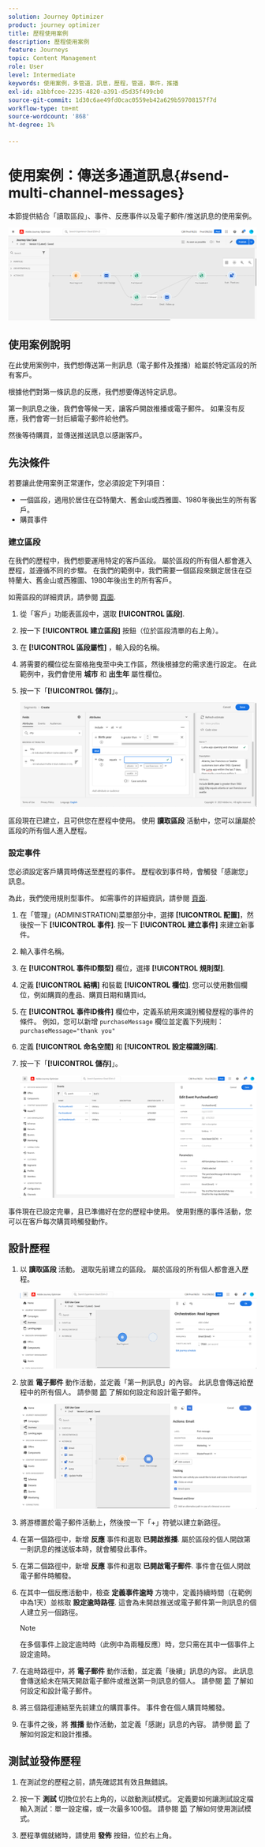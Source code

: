 ```yaml
---
solution: Journey Optimizer
product: journey optimizer
title: 歷程使用案例
description: 歷程使用案例
feature: Journeys
topic: Content Management
role: User
level: Intermediate
keywords: 使用案例，多管道，訊息，歷程，管道，事件，推播
exl-id: a1bbfcee-2235-4820-a391-d5d35f499cb0
source-git-commit: 1d30c6ae49fd0cac0559eb42a629b59708157f7d
workflow-type: tm+mt
source-wordcount: '868'
ht-degree: 1%

---
```


# 使用案例：傳送多通道訊息{#send-multi-channel-messages}

本節提供結合「讀取區段」、事件、反應事件以及電子郵件/推送訊息的使用案例。

![](assets/jo-uc1.png)

## 使用案例說明

在此使用案例中，我們想傳送第一則訊息（電子郵件及推播）給屬於特定區段的所有客戶。

根據他們對第一條訊息的反應，我們想要傳送特定訊息。

第一則訊息之後，我們會等候一天，讓客戶開啟推播或電子郵件。 如果沒有反應，我們會寄一封后續電子郵件給他們。

然後等待購買，並傳送推送訊息以感謝客戶。

## 先決條件

若要讓此使用案例正常運作，您必須設定下列項目：

* 一個區段，適用於居住在亞特蘭大、舊金山或西雅圖、1980年後出生的所有客戶。
* 購買事件

### 建立區段

在我們的歷程中，我們想要運用特定的客戶區段。 屬於區段的所有個人都會進入歷程，並遵循不同的步驟。 在我們的範例中，我們需要一個區段來鎖定居住在亞特蘭大、舊金山或西雅圖、1980年後出生的所有客戶。

如需區段的詳細資訊，請參閱 [頁面](../segment/about-segments.md).

1. 從「客戶」功能表區段中，選取 **[!UICONTROL 區段]**.

1. 按一下 **[!UICONTROL 建立區段]** 按鈕（位於區段清單的右上角）。

1. 在 **[!UICONTROL 區段屬性]** ，輸入段的名稱。

1. 將需要的欄位從左窗格拖曳至中央工作區，然後根據您的需求進行設定。 在此範例中，我們會使用 **城市** 和 **出生年** 屬性欄位。

1. 按一下「**[!UICONTROL 儲存]**」。

   ![](assets/add-attributes.png)

區段現在已建立，且可供您在歷程中使用。 使用 **讀取區段** 活動中，您可以讓屬於區段的所有個人進入歷程。

### 設定事件

您必須設定客戶購買時傳送至歷程的事件。 歷程收到事件時，會觸發「感謝您」訊息。

為此，我們使用規則型事件。 如需事件的詳細資訊，請參閱 [頁面](../event/about-events.md).

1. 在「管理」(ADMINISTRATION)菜單部分中，選擇 **[!UICONTROL 配置]**，然後按一下 **[!UICONTROL 事件]**. 按一下 **[!UICONTROL 建立事件]** 來建立新事件。

1. 輸入事件名稱。

1. 在 **[!UICONTROL 事件ID類型]** 欄位，選擇 **[!UICONTROL 規則型]**.

1. 定義 **[!UICONTROL 結構]** 和裝載 **[!UICONTROL 欄位]**. 您可以使用數個欄位，例如購買的產品、購買日期和購買id。

1. 在 **[!UICONTROL 事件ID條件]** 欄位中，定義系統用來識別觸發歷程的事件的條件。 例如，您可以新增 `purchaseMessage` 欄位並定義下列規則： `purchaseMessage="thank you"`

1. 定義 **[!UICONTROL 命名空間]** 和 **[!UICONTROL 設定檔識別碼]**.

1. 按一下「**[!UICONTROL 儲存]**」。

   ![](assets/jo-uc2.png)

事件現在已設定完畢，且已準備好在您的歷程中使用。 使用對應的事件活動，您可以在客戶每次購買時觸發動作。

## 設計歷程

1. 以 **讀取區段** 活動。 選取先前建立的區段。 屬於區段的所有個人都會進入歷程。

   ![](assets/jo-uc4.png)

1. 放置 **電子郵件** 動作活動，並定義「第一則訊息」的內容。 此訊息會傳送給歷程中的所有個人。 請參閱 [節](../email/create-email.md) 了解如何設定和設計電子郵件。

   ![](assets/jo-uc5.png)

1. 將游標置於電子郵件活動上，然後按一下「+」符號以建立新路徑。

1. 在第一個路徑中，新增 **反應** 事件和選取 **已開啟推播**. 屬於區段的個人開啟第一則訊息的推送版本時，就會觸發此事件。

1. 在第二個路徑中，新增 **反應** 事件和選取 **已開啟電子郵件**. 事件會在個人開啟電子郵件時觸發。

1. 在其中一個反應活動中，檢查 **定義事件逾時** 方塊中，定義持續時間（在範例中為1天）並核取 **設定逾時路徑**. 這會為未開啟推送或電子郵件第一則訊息的個人建立另一個路徑。

   >[!NOTE]
   >
   >在多個事件上設定逾時時（此例中為兩種反應）時，您只需在其中一個事件上設定逾時。

1. 在逾時路徑中，將 **電子郵件** 動作活動，並定義「後續」訊息的內容。 此訊息會傳送給未在隔天開啟電子郵件或推送第一則訊息的個人。 請參閱 [節](../email/create-email.md) 了解如何設定和設計電子郵件。

1. 將三個路徑連結至先前建立的購買事件。 事件會在個人購買時觸發。

1. 在事件之後，將 **推播** 動作活動，並定義「感謝」訊息的內容。 請參閱 [節](../push/create-push.md) 了解如何設定和設計推播。

## 測試並發佈歷程

1. 在測試您的歷程之前，請先確認其有效且無錯誤。

1. 按一下 **測試** 切換位於右上角的，以啟動測試模式。 定義要如何讓測試設定檔輸入測試：單一設定檔，或一次最多100個。 請參閱 [節](testing-the-journey.md) 了解如何使用測試模式。

1. 歷程準備就緒時，請使用 **發佈** 按鈕，位於右上角。
